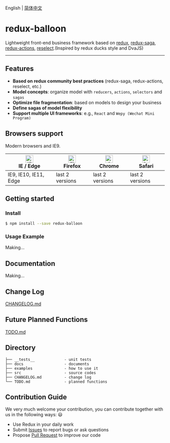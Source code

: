 English | [简体中文](./README.zh-CN.md)



# redux-balloon

Lightweight front-end business framework based on [redux](https://github.com/reduxjs/redux), [redux-saga](https://github.com/redux-saga/redux-saga), [redux-actions](https://github.com/redux-utilities/redux-actions), [reselect](https://github.com/reduxjs/reselect).(Inspired by redux ducks style and DvaJS)

---



## Features

- **Based on redux community best practices** (redux-saga, redux-actions, reselect, etc.)
- **Model concepts**: organize model with `reducers`, `actions`, `selectors` and `sagas`
- **Optimize file fragmentation**: based on models to design your business
- **Define sagas of model flexibility**
- **Support multiple UI frameworks**: e.g., `React` and `Wepy (Wechat Mini Program)`   



## Browsers support

Modern browsers and IE9.

| [<img src="https://raw.githubusercontent.com/alrra/browser-logos/master/src/edge/edge_48x48.png" alt="IE / Edge" width="24px" height="24px" />](http://godban.github.io/browsers-support-badges/)</br>IE / Edge | [<img src="https://raw.githubusercontent.com/alrra/browser-logos/master/src/firefox/firefox_48x48.png" alt="Firefox" width="24px" height="24px" />](http://godban.github.io/browsers-support-badges/)</br>Firefox | [<img src="https://raw.githubusercontent.com/alrra/browser-logos/master/src/chrome/chrome_48x48.png" alt="Chrome" width="24px" height="24px" />](http://godban.github.io/browsers-support-badges/)</br>Chrome | [<img src="https://raw.githubusercontent.com/alrra/browser-logos/master/src/safari/safari_48x48.png" alt="Safari" width="24px" height="24px" />](http://godban.github.io/browsers-support-badges/)</br>Safari |
| --------- | --------- | --------- | --------- |
| IE9, IE10, IE11, Edge| last 2 versions| last 2 versions| last 2 versions |



## Getting started

### Install

```bash
$ npm install --save redux-balloon
```



### Usage Example

Making...

## Documentation

Making...

## Change Log
[CHANGELOG.md](./CHANGELOG.md)

## Future Planned Functions
[TODO.md](./TODO.md)

## Directory

```
├── __tests__             - unit tests
├── docs                  - documents
├── examples              - how to use it
├── src                   - source codes
├── CHANGELOG.md          - change log
└── TODO.md               - planned functions
```



## Contribution Guide

We very much welcome your contribution, you can contribute together with us in the following ways: :smiley:

- Use Redux in your daily work
- Submit [Issues](https://github.com/IAMSUPERMONKEY/redux-balloon/issues) to report bugs or ask questions
- Propose [Pull Request](https://github.com/IAMSUPERMONKEY/redux-balloon/pulls) to improve our code

